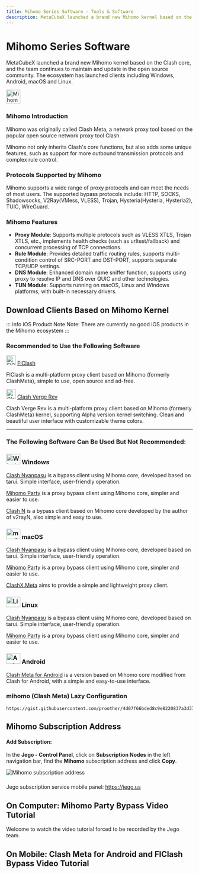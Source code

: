 ```yaml
---
title: Mihomo Series Software - Tools & Software
description: MetaCubeX launched a brand new Mihomo kernel based on the Clash core, and the team continues to maintain and update in the open source community. The ecosystem has launched clients including Windows, Android, macOS and Linux.
---
```


# Mihomo Series Software

MetaCubeX launched a brand new Mihomo kernel based on the Clash core, and the team continues to maintain and update in the open source community. The ecosystem has launched clients including Windows, Android, macOS and Linux.

<img src="/images/Mihomo-logo.png" width="38" height="38" alt="Mihomo">

### Mihomo Introduction

Mihomo was originally called Clash Meta, a network proxy tool based on the popular open source network proxy tool Clash.

Mihomo not only inherits Clash's core functions, but also adds some unique features, such as support for more outbound transmission protocols and complex rule control.

### Protocols Supported by Mihomo

Mihomo supports a wide range of proxy protocols and can meet the needs of most users. The supported bypass protocols include: HTTP, SOCKS, Shadowsocks, V2Ray(VMess, VLESS), Trojan, Hysteria(Hysteria, Hysteria2), TUIC, WireGuard.

### Mihomo Features

* **Proxy Module**: Supports multiple protocols such as VLESS XTLS, Trojan XTLS, etc., implements health checks (such as urltest/fallback) and concurrent processing of TCP connections.
* **Rule Module**: Provides detailed traffic routing rules, supports multi-condition control of SRC-PORT and DST-PORT, supports separate TCP/UDP settings.
* **DNS Module**: Enhanced domain name sniffer function, supports using proxy to resolve IP and DNS over QUIC and other technologies.
* **TUN Module**: Supports running on macOS, Linux and Windows platforms, with built-in necessary drivers.

## Download Clients Based on Mihomo Kernel

::: info iOS Product Note
Note: There are currently no good iOS products in the Mihomo ecosystem
:::

### Recommended to Use the Following Software

<img src="/images/image_spaces_2FtaiByLw8cj0IZKJTlaiM_2Fuploads_2Fu2sHeQjHJurcgVhJB1zO_2Ficon_2.png" width="26" height="26" alt="FlClash icon"> [FlClash](/en/tool/flclash)

FlClash is a multi-platform proxy client based on Mihomo (formerly ClashMeta), simple to use, open source and ad-free.

<img src="/images/clashvergelogo.png" width="26" height="26" alt="Clash Verge Rev"> [Clash Verge Rev](/en/tool/clashverge)

Clash Verge Rev is a multi-platform proxy client based on Mihomo (formerly ClashMeta) kernel, supporting Alpha version kernel switching. Clean and beautiful user interface with customizable theme colors.

---

### The Following Software Can Be Used But Not Recommended:

### <img src="/images/image_spaces_2FtaiByLw8cj0IZKJTlaiM_2Fuploads_2FbeA5N21M1iATQm5HiGND_2Fwin_1.svg" width="38" height="28" alt="Windows icon"> Windows

[Clash Nyanpasu](https://github.com/libnyanpasu/clash-nyanpasu) is a bypass client using Mihomo core, developed based on tarui. Simple interface, user-friendly operation.

[Mihomo Party](https://mihomo.party/) is a proxy bypass client using Mihomo core, simpler and easier to use.


[Clash N](https://github.com/2dust/clashN) is a bypass client based on Mihomo core developed by the author of v2rayN, also simple and easy to use.

### <img src="/images/image_spaces_2FtaiByLw8cj0IZKJTlaiM_2Fuploads_2FrUGve1gm2gP1sXdvgjCw_2Fapple_1.svg" width="38" height="28" alt="macOS icon"> macOS

[Clash Nyanpasu](https://github.com/libnyanpasu/clash-nyanpasu) is a bypass client using Mihomo core, developed based on tarui. Simple interface, user-friendly operation.

[Mihomo Party](https://mihomo.party/) is a proxy bypass client using Mihomo core, simpler and easier to use.

[ClashX.Meta](https://github.com/MetaCubeX/ClashX.Meta) aims to provide a simple and lightweight proxy client.

### <img src="/images/image_spaces_2FtaiByLw8cj0IZKJTlaiM_2Fuploads_2FJJlooO6sJC8xrcR6vqGj_2Flinux_1.svg" width="38" height="28" alt="Linux icon"> Linux

[Clash Nyanpasu](https://github.com/libnyanpasu/clash-nyanpasu) is a bypass client using Mihomo core, developed based on tarui. Simple interface, user-friendly operation.

[Mihomo Party](https://mihomo.party/) is a proxy bypass client using Mihomo core, simpler and easier to use.

### <img src="/images/image_spaces_2FtaiByLw8cj0IZKJTlaiM_2Fuploads_2F7Hh3XGbbAH0jtCKDKIF6_2Fandroid_3.svg" width="38" height="28" alt="Android icon"> Android

[Clash Meta for Android](https://github.com/MetaCubeX/ClashMetaForAndroid) is a version based on Mihomo core modified from Clash for Android, with a simple and easy-to-use interface.

### mihomo (Clash Meta) Lazy Configuration

```
https://gist.githubusercontent.com/proother/4d07f66bded8c9e8220837a3d3755837/raw/8636e7bd63d26c3e9e9e65e9e171485b26e9cf2d/config.yaml
```

## Mihomo Subscription Address

#### **Add Subscription:**

In the **Jego - Control Panel**, click on **Subscription Nodes** in the left navigation bar, find the **Mihomo** subscription address and click **Copy**.

<img src="/images/image_spaces_2FtaiByLw8cj0IZKJTlaiM_2Fuploads_2FIiJUB1Wa62NjydQ7rhLb_2Fimage_1.png" alt="Mihomo subscription address">

<div class="tip custom-block" style="padding-top: 8px">

Jego subscription service mobile panel: <https://jego.us>

</div>

## On Computer: Mihomo Party Bypass Video Tutorial

<YouTube videoId="jmnSpxgcbAI" title="Mihomo Party Bypass Video Tutorial" />

Welcome to watch the video tutorial forced to be recorded by the Jego team.

## On Mobile: Clash Meta for Android and FlClash Bypass Video Tutorial

<YouTube videoId="HtZWdMHui6I" title="Clash Meta for Android and FlClash Bypass Video Tutorial" /> 